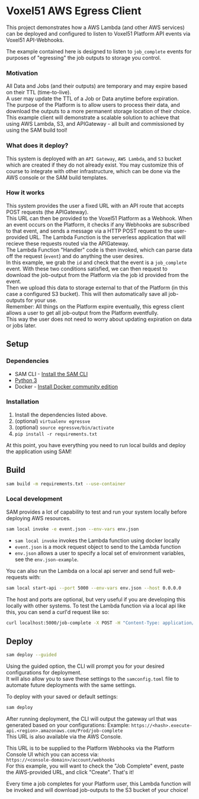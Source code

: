 # Voxel51 AWS Egress Client
This project demonstrates how a AWS Lambda (and other AWS services) can be 
deployed and configured to listen to Voxel51 Platform API events via Voxel51 API-Webhooks.

The example contained here is designed to listen to `job_complete` events for purposes of "egressing" 
the job outputs to storage you control.

### Motivation
All Data and Jobs (and their outputs) are temporary and may expire based on their TTL (time-to-live).  
A user may update the TTL of a Job or Data anytime before expiration.  
The purpose of the Platform is to allow users to process their data, and download the outputs to 
a more permanent storage location of their choice.  This example client will demonstrate a scalable solution 
to achieve that using AWS Lambda, S3, and APIGateway - all built and commissioned by using the SAM build tool!

### What does it deploy?
This system is deployed with an `API Gateway`, `AWS Lambda`, and `S3` bucket which are created if they do not
already exist.  You may customize this of course to integrate with other infrastructure, which can be done via the AWS
console or the SAM build templates.

### How it works
This system provides the user a fixed URL with an API route that accepts POST requests (the APIGateway).  
This URL can then be provided to the Voxel51 Platform as a Webhook.  When an event occurs on the Platform, it checks
if any Webhooks are subscribed to that event, and sends a message via a HTTP POST request to the user-provided URL.
The Lambda Function is the serverless application that will recieve these requests routed via the APIGateway.  
The Lambda Function "Handler" code is then invoked, which can parse data off the request (`event`) and do anything the user desires.  
In this example, we grab the `id` and check that the event is a `job_complete` event.  With these two conditions satisfied, we can then
request to download the job-output from the Platform via the job id provided from the event.  
Then we upload this data to storage external to that of the Platform (in this case a configured S3 bucket).  This will then
automatically save all job-outputs for your use.  
Remember: All things on the Platform expire eventually, this egress client allows a user to get all job-output from the Platform eventfully.  
This way the user does not need to worry about updating expiration on data or jobs later.

## Setup

### Dependencies
* SAM CLI - [Install the SAM CLI](https://docs.aws.amazon.com/serverless-application-model/latest/developerguide/serverless-sam-cli-install.html)
* [Python 3](https://www.python.org/downloads/)
* Docker - [Install Docker community edition](https://hub.docker.com/search/?type=edition&offering=community)

### Installation
1.  Install the dependencies listed above.
2.  (optional) `virtualenv egressve`
3.  (optional) `source egressve/bin/activate`
4.  `pip install -r requirements.txt`

At this point, you have everything you need to run local builds and deploy the application using SAM!


## Build

```bash
sam build -m requirements.txt --use-container
```

### Local development
SAM provides a lot of capability to test and run your system locally before deploying AWS resources.
```bash
sam local invoke -e event.json --env-vars env.json
```
 - `sam local invoke` invokes the Lambda function using docker locally
 - `event.json` is a mock request object to send to the Lambda function
 - `env.json` allows a user to specify a local set of environment variables, see the `env.json-example`.

You can also run the Lambda on a local api server and send full web-requests with:
```bash
sam local start-api --port 5000 --env-vars env.json --host 0.0.0.0
```
The host and ports are optional, but very useful if you are developing this locally with other systems.
To test the Lambda function via a local api like this, you can send a curl'd request like so:
```bash
curl localhost:5000/job-complete -X POST -H "Content-Type: application/json" -d '{"id":<jobid>, "event":"job_complete", "msg":"Test!"}'
```

## Deploy

```bash
sam deploy --guided
```
Using the guided option, the CLI will prompt you for your desired configurations for deployment.  
It will also allow you to save these settings to the `samconfig.toml` file to automate future deployments with the same settings.

To deploy with your saved or default settings:
```bash
sam deploy
```

After running deployment, the CLI will output the gateway url that was generated based on your configurations:
Example: `https://<hash>.execute-api.<region>.amazonaws.com/Prod/job-complete`  
This URL is also available via the AWS Console.

This URL is to be supplied to the Platform Webhooks via the Platform Console UI which you can access via:  
`https://<console-domain>/account/webhooks`  
For this example, you will want to check the "Job Complete" event, paste the AWS-provided URL, and click "Create".  That's it!  

Every time a job completes for your Platform user, this Lambda function will be invoked and will download job-outputs to the S3 bucket of your choice!
